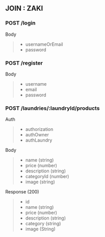 ## JOIN : ZAKI

### POST /login
Body
> - usernameOrEmail
> - password

### POST /register
Body
> - username
> - email
> - password

### POST /laundries/:laundryId/products
Auth
> - authorization
> - authOwner
> - authLaundry

Body
> - name (string)
> - price (number)
> - description (string)
> - categoryId (number)
> - image (string)

Response (200)
> - id
> - name (string)
> - price (number)
> - description (string)
> - category (string)
> - image (String)